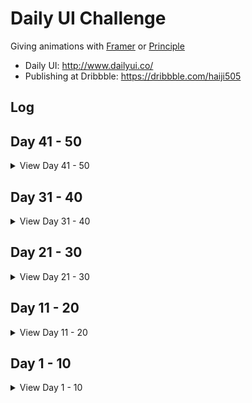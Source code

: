 # Daily UI Challenge

Giving animations with [Framer](https://framer.com/) or [Principle](http://principleformac.com/)

- Daily UI: http://www.dailyui.co/
- Publishing at Dribbble: https://dribbble.com/haiji505

## Log

## Day 41 - 50

<details>
<summary>View Day 41 - 50</summary>

### Day 50 Job Listing
![](https://github.com/haiiro-io/dailyui/blob/master/50_job_listing/50.png)

### Day 49 Notifications
![](https://github.com/haiiro-io/dailyui/blob/master/49_notifications/49.png)

### Day 48 Coming Soon
![](https://github.com/haiiro-io/dailyui/blob/master/48_coming_soon/48.png)

### Day 47 Activity Feed
![](https://github.com/haiiro-io/dailyui/blob/master/47_activity_feed/47.png)

### Day 46 Invoice
![](https://github.com/haiiro-io/dailyui/blob/master/46_invoice/46_5.png)

### Day 45 Info Card
![](https://github.com/haiiro-io/dailyui/blob/master/45_info_card/45.png)

### Day 44 Favorites
![](https://github.com/haiiro-io/dailyui/blob/master/44_favorites/44.gif)

### Day 43 Food Drink Menu
![](https://github.com/haiiro-io/dailyui/blob/master/43_food_drink_menu/43.gif)

### Day 42 ToDo List
![](https://github.com/haiiro-io/dailyui/blob/master/42_todo_list/42.gif)

### Day 41 Workout Tracker
![](https://github.com/haiiro-io/dailyui/blob/master/41_workout_tracker/41.png)

</details>

## Day 31 - 40

<details>
<summary>View Day 31 - 40</summary>

### Day 40 Recipe
![](https://github.com/haiiro-io/dailyui/blob/master/40_recipe/40.png)

### Day 39 Testimonials
![](https://github.com/haiiro-io/dailyui/blob/master/39_testimonials/39.png)

### Day 38 Celandar
![](https://github.com/haiiro-io/dailyui/blob/master/38_calendar/38.png)

### Day 37 Weather
![](https://github.com/haiiro-io/dailyui/blob/master/37_weather/37.png)

### Day 36 Special Offer
![](https://github.com/haiiro-io/dailyui/blob/master/36_special_offer/36.png)

### Day 35 Blog Post
![](https://github.com/haiiro-io/dailyui/blob/master/35_blog_post/35.jpg)

### Day 34 Car Interface
![](https://github.com/haiiro-io/dailyui/blob/master/34_car_interface/34.jpg)

### Day 33 Customize Product
![](https://github.com/haiiro-io/dailyui/blob/master/33_customize_product/33.png)

### Day 32 Crowdfunding Campaign
![](https://github.com/haiiro-io/dailyui/blob/master/32_crowdfunding_campaign/32.png)

### Day 31 File Upload
![](https://github.com/haiiro-io/dailyui/blob/master/31_file_upload/31.jpg)

</details>

## Day 21 - 30

<details>
<summary>View Day 21 - 30</summary>

### Day 30 Pricing
![](https://github.com/haiiro-io/dailyui/blob/master/30_pricing/30.gif)

### Day 29 Map
![](https://github.com/haiiro-io/dailyui/blob/master/29_map/29.png)

### Day 28 Contact Us
![](https://github.com/haiiro-io/dailyui/blob/master/28_contact_us/28_animation.gif)

### Day 27 Dropdown
![](https://github.com/haiiro-io/dailyui/blob/master/27_dropdown/27.gif)

### Day 26 Subscribe
![](https://github.com/haiiro-io/dailyui/blob/master/26_subscribe/26_2.gif)

### Day 25 TV app
![](https://github.com/haiiro-io/dailyui/blob/master/25_tvapp/25.jpg)

### Day 24 Boarding Pass
![](https://github.com/haiiro-io/dailyui/blob/master/24_boarding_pass/24.png)

### Day 23 Onboarding
![](https://github.com/haiiro-io/dailyui/blob/master/23_onboarding/23.gif)

### Day 22 Search
![](https://github.com/haiiro-io/dailyui/blob/master/22_search/22.gif)

### Day 21 Home Monitoring Dashboard
![](https://github.com/haiiro-io/dailyui/blob/master/21_home_monitoring_dashboard/21.png)
</details>

## Day 11 - 20

<details>
<summary>View Day 11 - 20</summary>

### Day 20 Location Tracker
![](https://github.com/haiiro-io/dailyui/blob/master/20_location_tracker/20.png)

### Day 19 Leaderboard
![](https://github.com/haiiro-io/dailyui/blob/master/19_leaderboard/19.png)

### Day 18 Analytics Chart
![](https://github.com/haiiro-io/dailyui/blob/master/18_analytics_chart/18.png)

### Day 17 Email Receipt
![](https://github.com/haiiro-io/dailyui/blob/master/17_email_receipt/17.png)

### Day 16 Pop-Up
![](https://github.com/haiiro-io/dailyui/blob/master/16_popup/16.gif)

### Day 15 ON/OFF Switch
![](https://github.com/haiiro-io/dailyui/blob/master/15_onoff_switch/15.gif)

### Day 14 CountDown Timer
![](https://github.com/haiiro-io/dailyui/blob/master/14_countdown_timer/14.png)

### Day 13 Direct Message
![](https://github.com/haiiro-io/dailyui/blob/master/13_direct_message/13.png)

### Day 12 E-Commerce
![](https://github.com/haiiro-io/dailyui/blob/master/12_e_commerce/12.png)

### Day 11 Flash Message
![](https://github.com/haiiro-io/dailyui/raw/master/11_flash_message/11.gif)
</details>

## Day 1 - 10

<details>
<summary>View Day 1 - 10</summary>

### Day 10 Social Share
![](https://github.com/haiiro-io/dailyui/raw/master/10_social_share/10(800x600).png)

### Day 09 Music Player
![](https://github.com/haiiro-io/dailyui/raw/master/09_musicplayer/09.png)

### Day 08 404 Not Found
![](https://github.com/haiiro-io/dailyui/raw/master/08_404/08.png)

### Day 07 Setting
![](https://github.com/haiiro-io/dailyui/raw/master/07_setting/07.gif)

### Day 6 Profile
![](https://raw.githubusercontent.com/haiiro-io/dailyui/6bfe9e6ba49d830ad7fd5770deca3044d1e7db6c/06_profile/06.gif)

### Day 5 App Icon
![](https://github.com/haiiro-io/dailyui/raw/master/05_icon/05.gif)

### Day 4 Calculator
![](https://github.com/haiiro-io/dailyui/raw/master/04_calculator/04.gif)

### Day 3 Landing Page
![](https://github.com/haiiro-io/dailyui/raw/master/03_landing_page/03.gif)

### Day 2 Credit Card Checkout
![](https://github.com/haiiro-io/dailyui/raw/master/02_credit_checkout/02.gif)

### Day 1 Signup
![](https://raw.githubusercontent.com/haiiro-io/dailyui/master/01_signup/01.gif)
</details>
